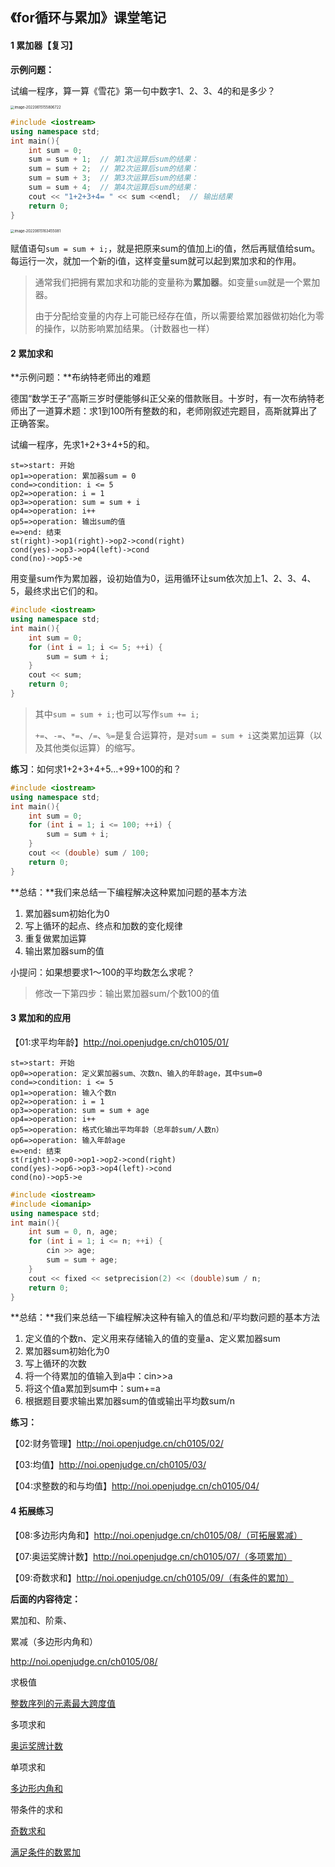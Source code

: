 ## 《for循环与累加》课堂笔记

#### 1 累加器【复习】

**示例问题：**

试编一程序，算一算《雪花》第一句中数字1、2、3、4的和是多少？

<img src="../../../Library/Application%20Support/typora-user-images/image-20220615155806722.png" alt="image-20220615155806722" style="zoom:40%;" />

```C++
#include <iostream>
using namespace std;
int main(){
    int sum = 0;
    sum = sum + 1; 	// 第1次运算后sum的结果：
    sum = sum + 2; 	// 第2次运算后sum的结果：
    sum = sum + 3;	// 第3次运算后sum的结果：
    sum = sum + 4;	// 第4次运算后sum的结果：
    cout << "1+2+3+4= " << sum <<endl;	// 输出结果
    return 0;
}
```

<img src="/Users/wyrm/Library/Application Support/typora-user-images/image-20220615163455081.png" alt="image-20220615163455081" style="zoom:40%;" />

赋值语句`sum = sum + i;`，就是把原来sum的值加上i的值，然后再赋值给sum。每运行一次，就加一个新的i值，这样变量sum就可以起到累加求和的作用。

> 通常我们把拥有累加求和功能的变量称为**累加器**。如变量`sum`就是一个累加器。
>
> 由于分配给变量的内存上可能已经存在值，所以需要给累加器做初始化为零的操作，以防影响累加结果。（计数器也一样）



#### 2 累加求和

**示例问题：**布纳特老师出的难题

德国“数学王子”高斯三岁时便能够纠正父亲的借款账目。十岁时，有一次布纳特老师出了一道算术题：求1到100所有整数的和，老师刚叙述完题目，高斯就算出了正确答案。

试编一程序，先求1+2+3+4+5的和。

```flow
st=>start: 开始
op1=>operation: 累加器sum = 0
cond=>condition: i <= 5
op2=>operation: i = 1
op3=>operation: sum = sum + i
op4=>operation: i++
op5=>operation: 输出sum的值
e=>end: 结束
st(right)->op1(right)->op2->cond(right)
cond(yes)->op3->op4(left)->cond
cond(no)->op5->e
```

用变量sum作为累加器，设初始值为0，运用循环让sum依次加上1、2、3、4、5，最终求出它们的和。

```C++
#include <iostream>
using namespace std;
int main(){
    int sum = 0;
    for (int i = 1; i <= 5; ++i) {
        sum = sum + i;
    }
    cout << sum;
    return 0;
}
```

> 其中`sum = sum + i;`也可以写作`sum += i;`
>
> `+=`、`-=`、`*=`、`/=`、`%=`是复合运算符，是对`sum = sum + i`这类累加运算（以及其他类似运算）的缩写。



**练习**：如何求1+2+3+4+5...+99+100的和？

```C++
#include <iostream>
using namespace std;
int main(){
    int sum = 0;
    for (int i = 1; i <= 100; ++i) {
        sum = sum + i;
    }
    cout << (double) sum / 100;
    return 0;
}
```



**总结：**我们来总结一下编程解决这种累加问题的基本方法

1. 累加器sum初始化为0
2. 写上循环的起点、终点和加数的变化规律
3. 重复做累加运算
4. 输出累加器sum的值



小提问：如果想要求1～100的平均数怎么求呢？

> 修改一下第四步：输出累加器sum/个数100的值



#### 3 累加和的应用

【01:求平均年龄】http://noi.openjudge.cn/ch0105/01/

```flow
st=>start: 开始
op0=>operation: 定义累加器sum、次数n、输入的年龄age，其中sum=0
cond=>condition: i <= 5
op1=>operation: 输入个数n
op2=>operation: i = 1
op3=>operation: sum = sum + age
op4=>operation: i++
op5=>operation: 格式化输出平均年龄（总年龄sum/人数n）
op6=>operation: 输入年龄age
e=>end: 结束
st(right)->op0->op1->op2->cond(right)
cond(yes)->op6->op3->op4(left)->cond
cond(no)->op5->e
```

```C++
#include <iostream>
#include <iomanip>
using namespace std;
int main(){
    int sum = 0, n, age;
    for (int i = 1; i <= n; ++i) {
        cin >> age;
        sum = sum + age;
    }
    cout << fixed << setprecision(2) << (double)sum / n;
    return 0;
}
```



**总结：**我们来总结一下编程解决这种有输入的值总和/平均数问题的基本方法

1. 定义值的个数n、定义用来存储输入的值的变量a、定义累加器sum
2. 累加器sum初始化为0
3. 写上循环的次数
4. 将一个待累加的值输入到a中：cin>>a
5. 将这个值a累加到sum中：sum+=a
6. 根据题目要求输出累加器sum的值或输出平均数sum/n



**练习：**

【02:财务管理】http://noi.openjudge.cn/ch0105/02/

【03:均值】http://noi.openjudge.cn/ch0105/03/

【04:求整数的和与均值】http://noi.openjudge.cn/ch0105/04/



#### 4 拓展练习

【08:多边形内角和】http://noi.openjudge.cn/ch0105/08/（可拓展累减）

【07:奥运奖牌计数】http://noi.openjudge.cn/ch0105/07/（多项累加）

【09:奇数求和】http://noi.openjudge.cn/ch0105/09/（有条件的累加）





**后面的内容待定：**

累加和、阶乘、



累减（多边形内角和）

http://noi.openjudge.cn/ch0105/08/

求极值

[ 整数序列的元素最大跨度值](http://noi.openjudge.cn/ch0105/06/)

多项求和

[ 奥运奖牌计数](http://noi.openjudge.cn/ch0105/07/)

单项求和

[ 多边形内角和](http://noi.openjudge.cn/ch0105/08/)

带条件的求和

[ 奇数求和](http://noi.openjudge.cn/ch0105/09/)

[ 满足条件的数累加](http://noi.openjudge.cn/ch0105/10/)
